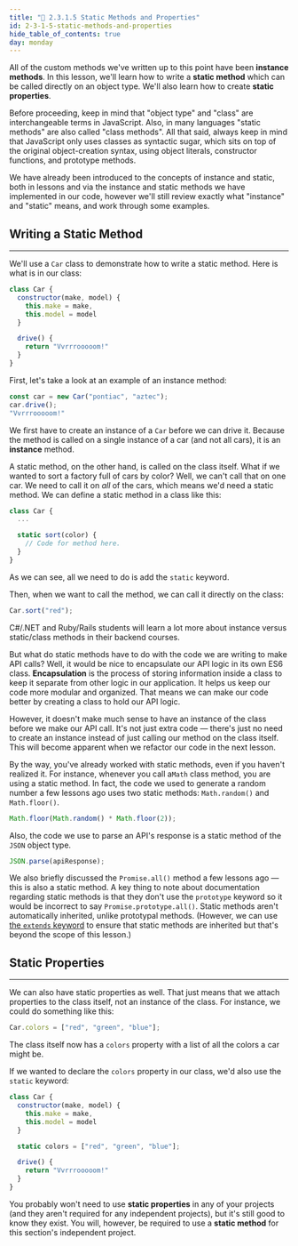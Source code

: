 ```yaml
---
title: "📓 2.3.1.5 Static Methods and Properties"
id: 2-3-1-5-static-methods-and-properties
hide_table_of_contents: true
day: monday
---
```


All of the custom methods we've written up to this point have been **instance methods**. In this lesson, we'll learn how to write a **static method** which can be called directly on an object type. We'll also learn how to create **static properties**.

Before proceeding, keep in mind that "object type" and "class" are interchangeable terms in JavaScript. Also, in many languages "static methods" are also called "class methods". All that said, always keep in mind that JavaScript only uses classes as syntactic sugar, which sits on top of the original object-creation syntax, using object literals, constructor functions, and prototype methods.

We have already been introduced to the concepts of instance and static, both in lessons and via the instance and static methods we have implemented in our code, however we'll still review exactly what "instance" and "static" means, and work through some examples.

## Writing a Static Method
---

We'll use a `Car` class to demonstrate how to write a static method. Here is what is in our class:

```js
class Car {
  constructor(make, model) {
    this.make = make, 
    this.model = model
  }

  drive() {
    return "Vvrrrooooom!"
  }
}
```

First, let's take a look at an example of an instance method:

```js
const car = new Car("pontiac", "aztec");
car.drive();
"Vvrrrooooom!"
```

We first have to create an instance of a `Car` before we can drive it. Because the method is called on a single instance of a car (and not all cars), it is an **instance** method.

A static method, on the other hand, is called on the class itself. What if we wanted to sort a factory full of cars by color? Well, we can't call that on one car. We need to call it on _all_ of the cars, which means we'd need a static method. We can define a static method in a class like this:

```js
class Car {
  ...

  static sort(color) {
    // Code for method here.
  }
}
```

As we can see, all we need to do is add the `static` keyword.

Then, when we want to call the method, we can call it directly on the class:

```js
Car.sort("red");
```

C#/.NET and Ruby/Rails students will learn a lot more about instance versus static/class methods in their backend courses.

But what do static methods have to do with the code we are writing to make API calls? Well, it would be nice to encapsulate our API logic in its own ES6 class. **Encapsulation** is the process of storing information inside a class to keep it separate from other logic in our application. It helps us keep our code more modular and organized. That means we can make our code better by creating a class to hold our API logic. 

However, it doesn't make much sense to have an instance of the class before we make our API call. It's not just extra code — there's just no need to create an instance instead of just calling our method on the class itself. This will become apparent when we refactor our code in the next lesson.

By the way, you've already worked with static methods, even if you haven't realized it. For instance, whenever you call a`Math` class method, you are using a static method. In fact, the code we used to generate a random number a few lessons ago uses two static methods: `Math.random()` and `Math.floor()`.

```js
Math.floor(Math.random() * Math.floor(2));
```

Also, the code we use to parse an API's response is a static method of the `JSON` object type.

```js
JSON.parse(apiResponse);
```

We also briefly discussed the `Promise.all()` method a few lessons ago — this is also a static method. A key thing to note about documentation regarding static methods is that they don't use the `prototype` keyword so it would be incorrect to say `Promise.prototype.all()`. Static methods aren't automatically inherited, unlike prototypal methods. (However, we can use [the `extends` keyword](https://developer.mozilla.org/en-US/docs/Web/JavaScript/Reference/Classes/extends) to ensure that static methods are inherited but that's beyond the scope of this lesson.)

## Static Properties
---

We can also have static properties as well. That just means that we attach properties to the class itself, not an instance of the class. For instance, we could do something like this:

```js
Car.colors = ["red", "green", "blue"];
```

The class itself now has a `colors` property with a list of all the colors a car might be. 

If we wanted to declare the `colors` property in our class, we'd also use the `static` keyword:

```js
class Car {
  constructor(make, model) {
    this.make = make, 
    this.model = model
  }

  static colors = ["red", "green", "blue"];

  drive() {
    return "Vvrrrooooom!"
  }
}
```

You probably won't need to use **static properties** in any of your projects (and they aren't required for any independent projects), but it's still good to know they exist. You will, however, be required to use a **static method** for this section's independent project.
